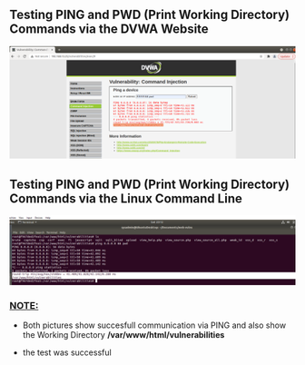 ## Testing PING and PWD (Print Working Directory) Commands via the DVWA Website

![pwd](pwd.PNG)

## Testing PING and PWD (Print Working Directory) Commands via the Linux Command Line 

![pic](pwd1.PNG) 


### <u>NOTE:</u>
* Both pictures show succesfull communication via PING and also show the Working Directory **/var/www/html/vulnerabilities**  

* the test was successful
